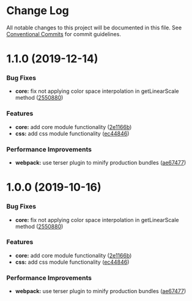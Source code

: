 # Change Log

All notable changes to this project will be documented in this file.
See [Conventional Commits](https://conventionalcommits.org) for commit guidelines.

# 1.1.0 (2019-12-14)


### Bug Fixes

* **core:** fix not applying color space interpolation in getLinearScale method ([2550880](https://github.com/afternoon2/gradient-js/commit/2550880a635415e56ecc25e048199cd7cf32c352))


### Features

* **core:** add core module functionality ([2e1166b](https://github.com/afternoon2/gradient-js/commit/2e1166b627bd574433520f77807d35f135a6c069))
* **css:** add css module functionality ([ec44846](https://github.com/afternoon2/gradient-js/commit/ec44846d967299120ad36a05dfeb3378db44fc6f))


### Performance Improvements

* **webpack:** use terser plugin to minify production bundles ([ae67477](https://github.com/afternoon2/gradient-js/commit/ae6747754bfda9ab4c4e0a5f8e6c991de672a5ec))





# 1.0.0 (2019-10-16)


### Bug Fixes

* **core:** fix not applying color space interpolation in getLinearScale method ([2550880](https://github.com/afternoon2/gradient-js/commit/2550880a635415e56ecc25e048199cd7cf32c352))


### Features

* **core:** add core module functionality ([2e1166b](https://github.com/afternoon2/gradient-js/commit/2e1166b627bd574433520f77807d35f135a6c069))
* **css:** add css module functionality ([ec44846](https://github.com/afternoon2/gradient-js/commit/ec44846d967299120ad36a05dfeb3378db44fc6f))


### Performance Improvements

* **webpack:** use terser plugin to minify production bundles ([ae67477](https://github.com/afternoon2/gradient-js/commit/ae6747754bfda9ab4c4e0a5f8e6c991de672a5ec))
